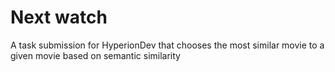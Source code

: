 # Next watch
 A task submission for HyperionDev that chooses the most similar movie to a given movie based on semantic similarity
